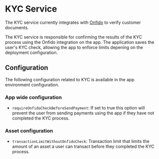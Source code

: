 # KYC Service

The KYC service currently integrates with [Onfido](https://onfido.com/) to verify customer documents.

The KYC service is responsible for confirming the results of the KYC process using the Onfido integration on the app.
The application saves the user's KYC check, allowing the app to enforce limits depening on the deployment configuration.

## Configuration

The following configuration related to KYC is available in the app environment configuration.

### App wide configuration

- `requireOnfidoCheckBeforeSendPayment`: If set to true this option will prevent the user from sending payments using the app if they have not completed the KYC process.

### Asset configuration

- `transactionLimitWithoutOnfidoCheck`: Transaction limit that limits the amount of an asset a user can transact before they completed the KYC process.
